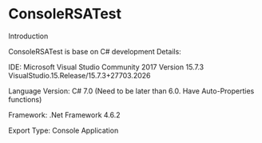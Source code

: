 # ConsoleRSATest

Introduction

ConsoleRSATest is base on C# development
Details:

IDE:
Microsoft Visual Studio Community 2017 
Version 15.7.3
VisualStudio.15.Release/15.7.3+27703.2026

Language Version:
C# 7.0
(Need to be later than 6.0. Have Auto-Properties functions)

Framework:
.Net Framework 4.6.2

Export Type:
Console Application
